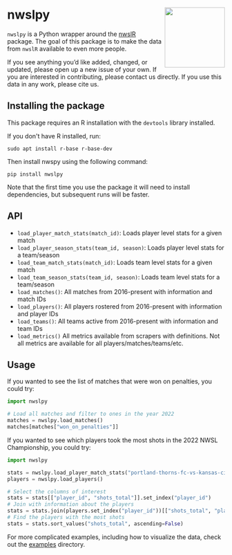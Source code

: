 # nwslpy <img src="nwslR.png" align="right" height="139" />

`nwslpy` is a Python wrapper around the [nwslR](https://github.com/nwslR/nwslR) package. The goal of this package is to make the data from `nwslR` available to even more people.

If you see anything you’d like added, changed, or updated, please open up a new issue of your own. If you are interested in contributing, please contact us directly. If you use this data in any work, please cite us.

## Installing the package

This package requires an R installation with the `devtools` library installed.

If you don't have R installed, run:

```
sudo apt install r-base r-base-dev
```

Then install nwspy using the following command:

```
pip install nwslpy
```

Note that the first time you use the package it will need to install dependencies, but subsequent runs will be faster.

## API

- `load_player_match_stats(match_id)`: Loads player level stats for a given
  match
- `load_player_season_stats(team_id, season)`: Loads player level stats for a
  team/season
- `load_team_match_stats(match_id)`: Loads team level stats for a given match
- `load_team_season_stats(team_id, season)`: Loads team level stats for a team/season
- `load_matches()`: All matches from 2016-present with information and
  match IDs
- `load_players()`: All players rostered from 2016-present with
  information and player IDs
- `load_teams()`: All teams active from 2016-present with information
  and team IDs
- `load_metrics()` All metrics available from scrapers with definitions.
  Not all metrics are available for all players/matches/teams/etc.

## Usage

If you wanted to see the list of matches that were won on penalties, you could try:

```py
import nwslpy

# Load all matches and filter to ones in the year 2022
matches = nwslpy.load_matches()
matches[matches["won_on_penalties"]]
```

If you wanted to see which players took the most shots in the 2022 NWSL Championship, you could try:

```py
import nwslpy

stats = nwslpy.load_player_match_stats("portland-thorns-fc-vs-kansas-city-current-2022-10-29")
players = nwslpy.load_players()

# Select the columns of interest
stats = stats[["player_id", "shots_total"]].set_index("player_id")
# Join with information about the players
stats = stats.join(players.set_index("player_id"))[["shots_total", "player_match_name"]]
# Find the players with the most shots
stats = stats.sort_values("shots_total", ascending=False)
```

For more complicated examples, including how to visualize the data, check out the [examples](examples/) directory.
